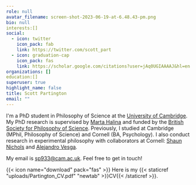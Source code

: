 ```yaml
---
role: null
avatar_filename: screen-shot-2023-06-19-at-6.48.43-pm.png
bio: null
interests:[]
social:
  - icon: twitter
    icon_pack: fab
    link: https://twitter.com/scott_part
  - icon: graduation-cap
    icon_pack: fas
    link: https://scholar.google.com/citations?user=jAq0UGIAAAAJ&hl=en
organizations: []
education:[]
superuser: true
highlight_name: false
title: Scott Partington
email: ""
---
```


I'm a PhD student in Philosophy of Science at the [University of Cambridge](https://www.hps.cam.ac.uk). My PhD research is supervised by [Marta Halina](https://www.martahalina.com) and funded by the [British Society for Philosophy of Science](https://www.thebsps.org). Previously, I studied at Cambridge (MPhil, Philosophy of Science) and Cornell (BA, Psychology). I also conduct research in experimental philosophy with collaborators at Cornell: [Shaun Nichols](https://sites.google.com/view/shaunbnichols/home) and [Alejandro Vesga](https://alejandrovesga.co).

My email is sp933@cam.ac.uk. Feel free to get in touch! 

{{< icon name="download" pack="fas" >}} Here is my {{< staticref "uploads/Partington_CV.pdf" "newtab" >}}CV{{< /staticref >}}.
